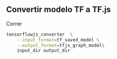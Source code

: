 ## Convertir modelo TF a TF.js

Correr

```bash
tensorflowjs_converter  \
    --input_format=tf_saved_model \
    --output_format=tfjs_graph_model\
    input_dir output_dir
```